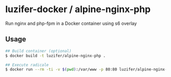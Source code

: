 # luzifer-docker / alpine-nginx-php

Run nginx and php-fpm in a Docker container using s6 overlay

## Usage

```bash
## Build container (optional)
$ docker build -t luzifer/alpine-nginx-php .

## Execute radicale
$ docker run --rm -ti -v $(pwd):/var/www -p 80:80 luzifer/alpine-nginx-php
```
